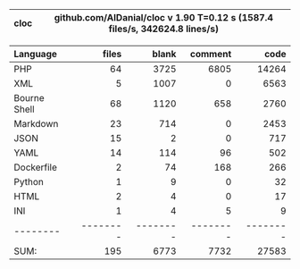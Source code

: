 
cloc|github.com/AlDanial/cloc v 1.90  T=0.12 s (1587.4 files/s, 342624.8 lines/s)
--- | ---

Language|files|blank|comment|code
:-------|-------:|-------:|-------:|-------:
PHP|64|3725|6805|14264
XML|5|1007|0|6563
Bourne Shell|68|1120|658|2760
Markdown|23|714|0|2453
JSON|15|2|0|717
YAML|14|114|96|502
Dockerfile|2|74|168|266
Python|1|9|0|32
HTML|2|4|0|17
INI|1|4|5|9
--------|--------|--------|--------|--------
SUM:|195|6773|7732|27583
